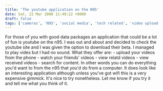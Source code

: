 ```yaml
---
title: 'The youtube application on the N95'
date: Sat, 22 Mar 2008 11:49:22 +0000
draft: false
tags: ['cameras', 'N95', 'social media', 'tech related', 'video upload', 'youtube']
---
```


For those of you with good data packages an application that could be a lot of fun is youtube on the n95. I was out and about and decided to check the youtube site and I was given the option to download their beta. I managed to play vides but I had no sound. What they offer are: - upload your videos from the phone - watch your friends' videos - view relatd videos - view received videos - search for content. In other words you can do everything you'd want to from the n95 that you'd do from a computer. It does look like an interesting application although unless you've got wifi this is a very expensive gimmick. It's nice to try nonetheless. Let me know if you try it and tell me what you think of it.